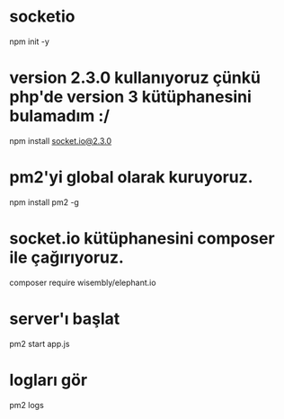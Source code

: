 # socketio

npm init -y

# version 2.3.0 kullanıyoruz çünkü php'de version 3 kütüphanesini bulamadım :/
npm install socket.io@2.3.0

# pm2'yi global olarak kuruyoruz.
npm install pm2 -g

# socket.io kütüphanesini composer ile çağırıyoruz.
composer require wisembly/elephant.io

# server'ı başlat
pm2 start app.js

# logları gör
pm2 logs
